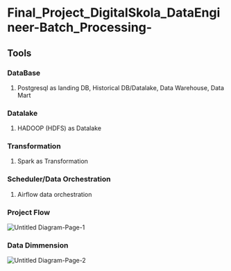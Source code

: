 # Final_Project_DigitalSkola_DataEngineer-Batch_Processing-

## Tools
### DataBase
1. Postgresql as landing DB, Historical DB/Datalake, Data Warehouse, Data Mart

### Datalake
1. HADOOP (HDFS) as Datalake

### Transformation
1. Spark as Transformation

### Scheduler/Data Orchestration 
1. Airflow data orchestration

### Project Flow
![Untitled Diagram-Page-1](https://user-images.githubusercontent.com/93699162/179679020-c610ae99-61c5-4191-bab2-3e1371526b87.jpg)

### Data Dimmension
![Untitled Diagram-Page-2](https://user-images.githubusercontent.com/93699162/179679730-e1e7080f-1a7f-483e-857c-0e7d781f15ad.jpg)
 
